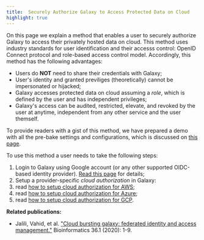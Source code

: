 ```yaml
---
title:  Securely Authorize Galaxy to Access Protected Data on Cloud
highlight: true
---
```


On this page we explain a method that enables a user to securely authorize Galaxy to access their privately
hosted data on cloud. This method uses industry standards for user identification and their accesss control:
OpenID Connect protocol and role-based access control model. Accordingly, this method has the following
advantages:

* Users do **NOT** need to share their credentials with Galaxy;
* User's identity and granted previliges (theoretically) cannot be impersonated or hijacked;
* Galaxy accesses protected data on cloud assuming a *role*, which is defined by the user and has
independent privileges;
* Galaxy's access can be audited, restricted, elevate, and revoked by the user at anytime,
independent from any other service and the user themself.

To provide readers with a gist of this method, we have prepared a demo with all the
pre-bake settings and configurations, which is discussed on [this page](/authnz/cloud/demo/).


To use this method a user needs to take the following steps:

1. Login to Galaxy using Google account (or any other supported OIDC-based identity provider). [Read this page](/authnz/config/oidc/) for details;
2. Setup a provider-specific _cloud authorization_ in Galaxy:
1. read [how to setup cloud authorization for AWS](/authnz/cloud/aws/);
2. read [how to setup cloud authorization for Azure](/authnz/cloud/azure/);
3. read [how to setup cloud authorization for GCP](/authnz/cloud/gcp/).

**Related publications:**

* Jalili, Vahid, et al. ["Cloud bursting galaxy: federated identity and access management."](https://doi.org/10.1093/bioinformatics/btz472) Bioinformatics 36.1 (2020): 1-9.
